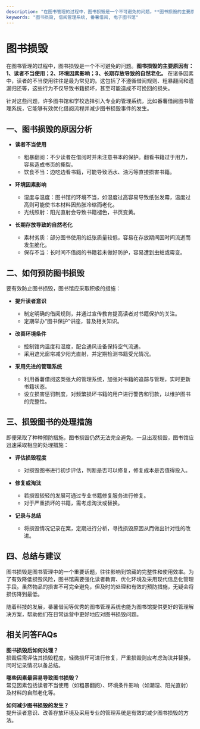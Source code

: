 ```yaml
---
description: "在图书管理的过程中，图书损毁是一个不可避免的问题。**图书损毁的主要原因有：1、读者不当使用；2、环境因素影响；3、长期存放导致的自然老化。** 在诸多因素中，读者的不当使用往往是最为常见的。这包括了不遵循借阅规则、粗暴翻阅和遗漏归还等，这些行为不仅导致书籍损坏，甚至可能造成不可挽回的损失。"
keywords: "图书损毁, 借阅管理系统, 番薯借阅, 电子图书馆"
---
```

# 图书损毁

在图书管理的过程中，图书损毁是一个不可避免的问题。**图书损毁的主要原因有：1、读者不当使用；2、环境因素影响；3、长期存放导致的自然老化。** 在诸多因素中，读者的不当使用往往是最为常见的。这包括了不遵循借阅规则、粗暴翻阅和遗漏归还等，这些行为不仅导致书籍损坏，甚至可能造成不可挽回的损失。

针对这些问题，许多图书馆和学校选择引入专业的管理系统，比如番薯借阅图书管理系统，它能够有效优化借阅流程并减少图书损毁事件的发生。

## **一、图书损毁的原因分析**

- **读者不当使用**
  - 粗暴翻阅：不少读者在借阅时并未注意书本的保护。翻看书籍过于用力，容易造成书页的撕裂。
  - 饮食不当：边吃边看书籍，可能导致洒水、油污等直接损害书籍。
  
- **环境因素影响**
  - 湿度与温度：图书馆的环境不当，如湿度过高容易导致纸张发霉，温度过高则可能使书本材料因热胀冷缩而老化。
  - 光线照射：阳光直射会导致书籍褪色，书页变黄。

- **长期存放导致的自然老化**
  - 素材劣质：部分图书使用的纸张质量较低，容易在存放期间因时间流逝而发生脆化。
  - 保存不当：长时间不借阅的书籍若未做好防护，容易遭到虫蛀或霉变。

## **二、如何预防图书损毁**

要有效防止图书损毁，图书馆应采取积极的措施：

- **提升读者意识**
  - 制定明确的借阅规则，并通过宣传教育提高读者对书籍保护的关注。
  - 定期举办“图书保护”讲座，普及相关知识。

- **改善环境条件**
  - 控制馆内温度和湿度，配合通风设备保持空气流通。
  - 采用遮光窗帘减少阳光直射，并定期检测书籍受光情况。

- **采用先进的管理系统**
  - 利用番薯借阅这类强大的管理系统，加强对书籍的追踪与管理，实时更新书籍状态。
  - 设立损害惩罚制度，对频繁损坏书籍的用户进行警告和罚款，以维护图书的完整性。

## **三、损毁图书的处理措施**

即便采取了种种预防措施，图书损毁仍然无法完全避免。一旦出现损毁，图书馆应迅速采取相应的处理措施：

- **评估损毁程度**
  - 对损毁图书进行初步评估，判断是否可以修复，修复成本是否值得投入。
  
- **修复或淘汰**
  - 若损毁较轻的发展可通过专业书籍修复服务进行修复。
  - 对于严重损坏的书籍，需考虑淘汰或替换。

- **记录与总结**
  - 将损毁情况记录在案，定期进行分析，寻找损毁原因从而做出针对性的改进。

## **四、总结与建议**

图书损毁是图书管理中的一个重要话题，往往影响到馆藏的完整性和使用效率。为了有效降低损毁风险，图书馆需要强化读者教育、优化环境及采用现代信息化管理手段。虽然物品的损害不可完全避免，但及时的处理和有效的预防措施，无疑会将损伤降到最低。

随着科技的发展，番薯借阅等优秀的图书管理系统也能为图书馆提供更好的管理解决方案，帮助他们在日常运营中更好地应对图书损毁问题。

## 相关问答FAQs

**图书损毁后如何处理？**  
损毁后需评估其损毁程度，轻微损坏可进行修复，严重损毁则应考虑淘汰并替换，同时记录情况以备总结。

**哪些因素最容易导致图书损毁？**  
常见因素包括读者不当使用（如粗暴翻阅）、环境条件影响（如潮湿、阳光直射）及材料的自然老化等。

**如何减少图书损毁的发生？**  
提升读者意识、改善存放环境及采用专业的管理系统是有效的减少图书损毁的方法。
